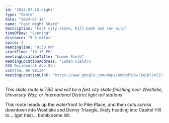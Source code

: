 ```yaml
---
id: "2024-07-18-night"
type: "Skate"
date: "2024-07-18"
name: "Fast Night Skate"
description: "Fast city skate, hill-bomb and run wild"
timeOfDay: "Evening"
distance: "5-9 miles"
spice: 4
meetingTime: "9:30 PM"
startTime: "10:15 PM"
meetingLocationTitle: "Lumen Field"
meetingLocationAddress: "Lumen Field\n
800 Occidental Ave S\n
Seattle, WA 98134"
meetingLocationLink: "https://www.google.com/maps/embed?pb=!1m18!1m12!1m3!1d4883.465086156864!2d-122.33434975248251!3d47.59586461789417!2m3!1f0!2f0!3f0!3m2!1i1024!2i768!4f13.1!3m3!1m2!1s0x54906aa3b9f1182b%3A0xa636cd513bba22dc!2sLumen%20Field!5e0!3m2!1sen!2sus!4v1720155381836!5m2!1sen!2sus"
---
```


*This skate route is TBD and will be a fast city skate finishing near Westlake, University Way, or International District light rail stations*

This route heads up the waterfront to Pike Place, and then cuts across downtown into Westlake and Denny Triangle, likely heading into Capitol Hill to... (get this)... bomb some hill.

<!--
**Route Details:**
- Start at Lumen Field
- Waterfront to Pike Place Parking Garage
- Up Garage to Western Avenue
- Western to Pike Place
- Head towards Westlake - pike? Pine?
- Into Denny Triangle
- Bomb Capital Hill?
-->
